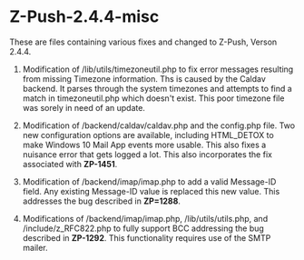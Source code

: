 # Z-Push-2.4.4-misc

These are files containing various fixes and changed to Z-Push, Verson 2.4.4.

1) Modification of /lib/utils/timezoneutil.php to fix error messages resulting from missing Timezone information.  Ths is caused by the
Caldav backend.  It parses through the system timezones and attempts to find a match in timezoneutil.php which doesn't exist.  This poor timezone file was sorely in need of an update.

2) Modification of /backend/caldav/caldav.php and the config.php file.  Two new configuration options are available, including 
HTML_DETOX to make Windows 10 Mail App events more usable. This also fixes a nuisance error that gets logged a lot.  This also incorporates the fix associated with <b>ZP-1451</b>.

3) Modification of /backend/imap/imap.php to add a valid Message-ID field. Any existing Message-ID value is replaced this new value. This addresses the bug described in <b>ZP=1288</b>. 

4) Modifications of /backend/imap/imap.php, /lib/utils/utils.php, and /include/z_RFC822.php to fully support BCC addressing the bug described in <b>ZP-1292</b>. This functionality requires use of the SMTP mailer.
